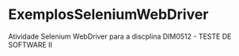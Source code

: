 # ExemplosSeleniumWebDriver
 Atividade Selenium WebDriver para a discplina DIM0512 - TESTE DE SOFTWARE II
